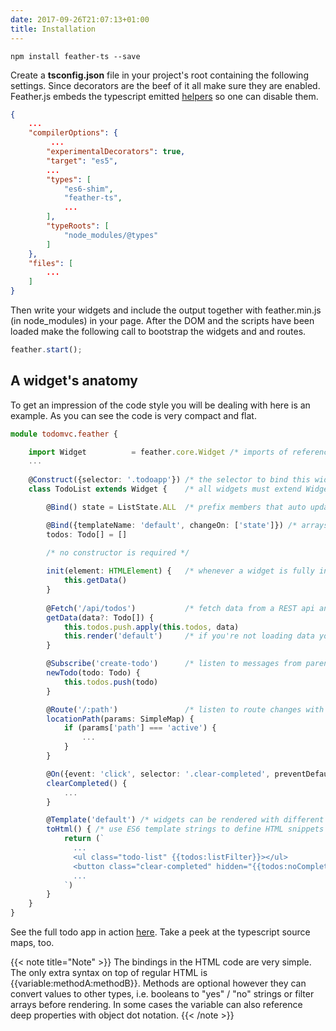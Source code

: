```yaml
---
date: 2017-09-26T21:07:13+01:00
title: Installation
---
```


```
npm install feather-ts --save
```

Create a **tsconfig.json** file in your project's root containing the following settings. Since decorators are the beef of it all 
make sure they are enabled. Feather.js embeds the typescript emitted [helpers](https://github.com/Microsoft/tslib) so one can disable them.

```json
{
    ...
    "compilerOptions": {
         ...
        "experimentalDecorators": true,
        "target": "es5",
        ...  
        "types": [
            "es6-shim",
            "feather-ts",
            ...
        ],
        "typeRoots": [
            "node_modules/@types"
        ]
    },
    "files": [
        ... 
    ]
}
```

Then write your widgets and include the output together with feather.min.js (in node_modules) in your page.
After the DOM and the scripts have been loaded make the following call to bootstrap the widgets and and routes. 

```typescript
feather.start();
```

## A widget's anatomy

To get an impression of the code style you will be dealing with here is an example. As you can see the code is
very compact and flat.

```typescript
module todomvc.feather {

    import Widget          = feather.core.Widget /* imports of referenced components */
    ...
    
    @Construct({selector: '.todoapp'}) /* the selector to bind this widget to */
    class TodoList extends Widget {    /* all widgets must extend Widget */

        @Bind() state = ListState.ALL  /* prefix members that auto update DOM with @Bind(), supported are booleans, strings and numbers */

        @Bind({templateName: 'default', changeOn: ['state']}) /* arrays are a special case, more about the params later */
        todos: Todo[] = []
        
        /* no constructor is required */

        init(element: HTMLElement) {   /* whenever a widget is fully initialized it calls init() */
            this.getData()
        }
        
        @Fetch('/api/todos')           /* fetch data from a REST api and render the widget */
        getData(data?: Todo[]) {
            this.todos.push.apply(this.todos, data)
            this.render('default')     /* if you're not loading data you can render() already in init() */
        }

        @Subscribe('create-todo')      /* listen to messages from parent or child widgets via @Subscribe */
        newTodo(todo: Todo) {
            this.todos.push(todo)
        }

        @Route('/:path')               /* listen to route changes with @Route */
        locationPath(params: SimpleMap) {
            if (params['path'] === 'active') {
                ...
            }
        }

        @On({event: 'click', selector: '.clear-completed', preventDefault: true}) /* attach DOM events via @On */
        clearCompleted() {
            ...
        }

        @Template('default') /* widgets can be rendered with different templates */
        toHtml() { /* use ES6 template strings to define HTML snippets */
            return (`
              ...
              <ul class="todo-list" {{todos:listFilter}}></ul>
              <button class="clear-completed" hidden="{{todos:noCompleted}}">Clear completed</button>
              ...
            `)
        }
    }
}
```

See the full todo app in action [here](http://todo.feather-ts.com/). Take a peek at the typescript source maps, too.

{{< note title="Note" >}}
The bindings in the HTML code are very simple. The only extra syntax on top of regular HTML is {{variable:methodA:methodB}}. Methods 
are optional however they can convert values to other types, i.e. booleans to "yes" / "no" strings or filter arrays before rendering.
In some cases the variable can also reference deep properties with object dot notation. 
{{< /note >}}
